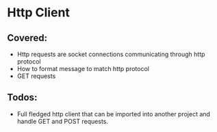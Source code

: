 # Http Client

## Covered:
- Http requests are socket connections communicating through http protocol
- How to format message to match http protocol
- GET requests

## Todos:
- Full fledged http client that can be imported into another project and handle GET and POST requests.